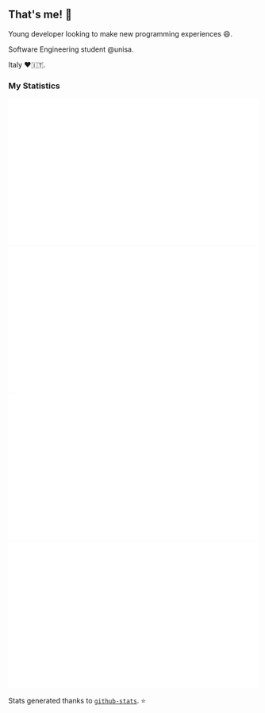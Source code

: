 ## That's me! 👀
Young developer looking to make new programming experiences 😄.

Software Engineering student @unisa.

Italy ❤️🇮🇹.

### My Statistics
![](https://raw.githubusercontent.com/meziu/stats/master/generated/overview.svg#gh-dark-mode-only)
![](https://raw.githubusercontent.com/meziu/stats/master/generated/overview.svg#gh-light-mode-only)
![](https://raw.githubusercontent.com/meziu/stats/master/generated/languages.svg#gh-dark-mode-only)
![](https://raw.githubusercontent.com/meziu/stats/master/generated/languages.svg#gh-light-mode-only)

Stats generated thanks to [`github-stats`](jstrieb/github-stats). ⭐
